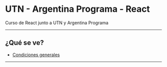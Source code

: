 # UTN - Argentina Programa - React

Curso de React junto a UTN y Argentina Programa

---

## ¿Qué se ve?

- [Condiciones generales](https://github.com/eugenia1984/utn-arg-programa-react/blob/main/condiciones_generales.md)

---
